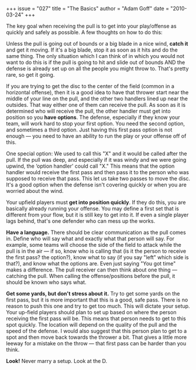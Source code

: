 +++
issue = "027"
title = "The Basics"
author = "Adam Goff"
date = "2010-03-24"
+++

The key goal when receiving the pull is to get into your play/offense as
quickly and safely as possible. A few thoughts on how to do this:  
  
Unless the pull is going out of bounds or a big blade in a nice wind, **catch
it** and get it moving. If it's a big blade, stop it as soon as it hits and do
the same thing. The only situation which I can think of in which you would not
want to do this is if the pull is going to hit and slide out of bounds AND the
defense is already set up on all the people you might throw to. That's pretty
rare, so get it going.  
  
If you are trying to get the disc to the center of the field (common in a
horizontal offense), then it is a good idea to have that thrower start near
the middle of your line on the pull, and the other two handlers lined up near
the outsides. That way either one of them can receive the pull. As soon as it
is determined who will receive the pull, the other handler must get into
position so you **have options**. The defense, especially if they know your
team, will work hard to stop your first option. You need the second option,
and sometimes a third option. Just having this first pass option is not enough
— you need to have an ability to run the play or your offense off of this.  
  
One special option: We used to call this "X" and it would be called after the
pull. If the pull was deep, and especially if it was windy and we were going
upwind, the ‘option handler' could call "X." This means that the option
handler would receive the first pass and then pass it to the person who was
supposed to receive that pass. This let us take two passes to move the disc.
It's a good option when the defense isn't covering quickly or when you are
worried about the wind.  
  
Your upfield players must **get into position quickly**. If they do this, you
are basically already running your offense. You may define a first set that is
different from your flow, but it is still key to get into it. If even a single
player lags behind, that's one defender who can mess up the works.  
  
**Have a language.** There should be clear communication as the pull comes in.
Define who will say what and exactly what that person will say. For example,
some teams will choose the side of the field to attack while the pull is in
the air — if so, know who is calling that (is it the person to receive the
first pass? the option?), know what to say (if you say "left" which side is
that?), and know what the options are. Even just saying "You got time" makes a
difference. The pull receiver can then think about one thing — catching the
pull. When calling the offense/positions before the pull, it should be known
who says what.  
  
**Get some yards, but don't stress about it.** Try to get some yards on the
first pass, but it is more important that this is a good, safe pass. There is
no reason to push this one and try to get too much. This will dictate your
setup. Your up-field players should plan to set up based on where the person
receiving the first pass will be. This means that person needs to get to this
spot quickly. The location will depend on the quality of the pull and the
speed of the defense. I would also suggest that this person plan to get to a
spot and then move back towards the thrower a bit. That gives a little more
leeway for a mistake on the throw — that first pass can be harder than you
think.  
  
**Look!** Never marry a setup. Look at the D.
